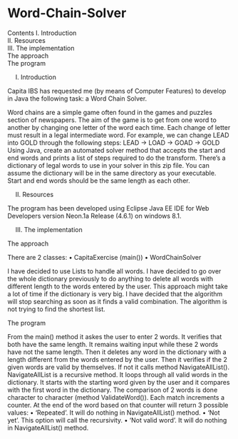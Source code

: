 # Word-Chain-Solver
Contents
I.	Introduction	
II.	Resources	
III.	The implementation	
	The approach	
	The program	

 
I.	Introduction

Capita IBS has requested me (by means of Computer Features) to develop in Java the following task: a Word Chain Solver.

Word chains are a simple game often found in the games and puzzles section of 
newspapers. The aim of the game is to get from one word to another by changing 
one letter of the word each time. Each change of letter must result in a legal 
intermediate word. For example, we can change LEAD into GOLD through the 
following steps: 
LEAD → LOAD → GOAD → GOLD 
Using Java, create an automated solver method that accepts the start and end words and prints a list of steps required to do the transform. There’s a dictionary of legal 
words to use in your solver in this zip file. You can assume the dictionary will be in 
the same directory as your executable. Start and end words should be the same 
length as each other. 


 
II.	Resources

The program has been developed using Eclipse Java EE IDE for Web Developers version Neon.1a Release (4.6.1) on windows 8.1. 




 
III.	The implementation

The approach

There are 2 classes:
•	CapitaExercise (main())
•	WordChainSolver

I have decided to use Lists to handle all words.
I have decided to go over the whole dictionary previously to do anything to delete all words with different length to the words entered by the user. This approach might take a lot of time if the dictionary is very big.
I have decided that the algorithm will stop searching as soon as it finds a valid combination. The algorithm is not trying to find the shortest list.

The program

From the main() method it askes the user to enter 2 words. It verifies that both have the same length. It remains waiting input while these 2 words have not the same length.
Then it deletes any word in the dictionary with a length different from the words entered by the user. Then it verifies if the 2 given words are valid by themselves. If not it calls method NavigateAllList(). 
NavigateAllList is a recursive method. It loops through all valid words in the dictionary. It starts with the starting word given by the user and it compares with the first word in the dictionary.
The comparison of 2 words is done character to character (method ValidateWord()). Each match increments a counter. At the end of the word based on that counter will return 3 possible values:
•	‘Repeated’. It will do nothing in NavigateAllList() method.
•	‘Not yet’. This option will call the recursivity.
•	‘Not valid word’. It will do nothing in NavigateAllList() method.
